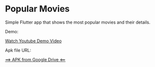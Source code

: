 # Popular Movies

Simple Flutter app that shows the most popular movies and their details.

Demo: 

[Watch Youtube Demo Video](https://youtu.be/t7qwzTjDMuM)

Apk file URL:

[==> APK from Google Drive <==](https://drive.google.com/file/d/1W88lLGt9Ox4hYMDsG6KAlMBofmfYxFf2/view?usp=sharing)